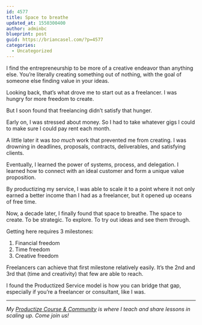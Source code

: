 ```yaml
---
id: 4577
title: Space to breathe
updated_at: 1550300400
author: adminbc
blueprint: post
guid: https://briancasel.com/?p=4577
categories:
  - Uncategorized
---
```

I find the entrepreneurship to be more of a creative endeavor than anything else. You&#8217;re literally creating something out of nothing, with the goal of someone else finding value in your ideas.

Looking back, that&#8217;s what drove me to start out as a freelancer. I was hungry for more freedom to create.

But I soon found that freelancing didn&#8217;t satisfy that hunger.

Early on, I was stressed about money. So I had to take whatever gigs I could to make sure I could pay rent each month.

A little later it was _too much_ work that prevented me from creating. I was drowning in deadlines, proposals, contracts, deliverables, and satisfying clients.

Eventually, I learned the power of systems, process, and delegation. I learned how to connect with an ideal customer and form a unique value proposition.

By productizing my service, I was able to scale it to a point where it not only earned a better income than I had as a freelancer, but it opened up oceans of free time.

Now, a decade later, I finally found that space to breathe. The space to create. To be strategic. To explore. To try out ideas and see them through.

Getting here requires 3 milestones:

  1. Financial freedom
  2. Time freedom
  3. Creative freedom

Freelancers can achieve that first milestone relatively easily. It&#8217;s the 2nd and 3rd that (time and creativity) that few are able to reach.

I found the Productized Service model is how you can bridge that gap, especially if you&#8217;re a freelancer or consultant, like I was.

<hr class="wp-block-separator" />

_My <a href="https://productizecourse.com" target="_blank" rel="noreferrer noopener" aria-label="Productize Course & Community (opens in a new tab)">Productize Course & Community</a> is where I teach and share lessons in scaling up. Come join us!_
